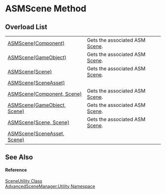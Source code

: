# ASMScene Method


## Overload List
<table>
<tr>
<td><a href="M_AdvancedSceneManager_Utility_SceneUtility_ASMScene_2">ASMScene(Component)</a></td>
<td>Gets the associated ASM <a href="T_AdvancedSceneManager_Models_Scene">Scene</a>.</td></tr>
<tr>
<td><a href="M_AdvancedSceneManager_Utility_SceneUtility_ASMScene_4">ASMScene(GameObject)</a></td>
<td>Gets the associated ASM <a href="T_AdvancedSceneManager_Models_Scene">Scene</a>.</td></tr>
<tr>
<td><a href="M_AdvancedSceneManager_Utility_SceneUtility_ASMScene_6">ASMScene(Scene)</a></td>
<td>Gets the associated ASM <a href="T_AdvancedSceneManager_Models_Scene">Scene</a>.</td></tr>
<tr>
<td><a href="M_AdvancedSceneManager_Utility_SceneUtility_ASMScene">ASMScene(SceneAsset)</a></td>
<td> </td></tr>
<tr>
<td><a href="M_AdvancedSceneManager_Utility_SceneUtility_ASMScene_3">ASMScene(Component, Scene)</a></td>
<td>Gets the associated ASM <a href="T_AdvancedSceneManager_Models_Scene">Scene</a>.</td></tr>
<tr>
<td><a href="M_AdvancedSceneManager_Utility_SceneUtility_ASMScene_5">ASMScene(GameObject, Scene)</a></td>
<td>Gets the associated ASM <a href="T_AdvancedSceneManager_Models_Scene">Scene</a>.</td></tr>
<tr>
<td><a href="M_AdvancedSceneManager_Utility_SceneUtility_ASMScene_7">ASMScene(Scene, Scene)</a></td>
<td>Gets the associated ASM <a href="T_AdvancedSceneManager_Models_Scene">Scene</a>.</td></tr>
<tr>
<td><a href="M_AdvancedSceneManager_Utility_SceneUtility_ASMScene_1">ASMScene(SceneAsset, Scene)</a></td>
<td> </td></tr>
</table>

## See Also


#### Reference
<a href="T_AdvancedSceneManager_Utility_SceneUtility">SceneUtility Class</a>  
<a href="N_AdvancedSceneManager_Utility">AdvancedSceneManager.Utility Namespace</a>  
